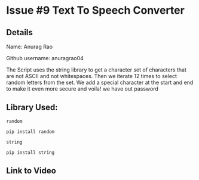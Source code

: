 # Issue #9 Text To Speech Converter
## Details 
Name: Anurag Rao

Github username: anuragrao04

The Script uses the string library to get a character set of characters that are not ASCII and not whitespaces. Then we iterate 12 times to select random letters from the set. We add a special character at the start and end to make it even more secure and voila! we have out password

## Library Used:
```random```

```pip install random```

```string```

```pip install string```

## Link to Video


